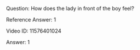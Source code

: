 Question: How does the lady in front of the boy feel?

Reference Answer: 1

Video ID: 11576401024

Answer: 1

